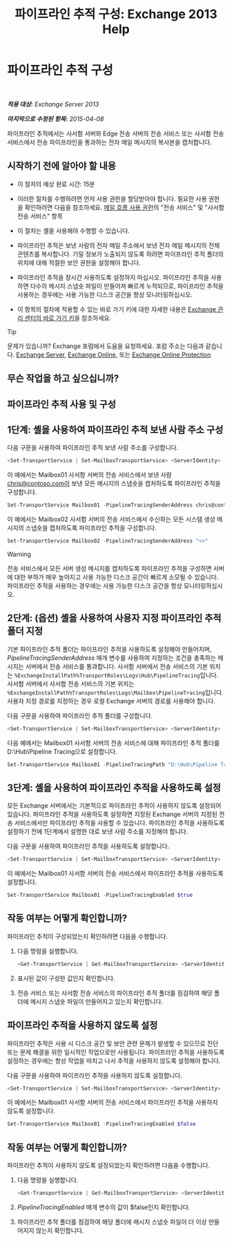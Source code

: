 ﻿---
title: '파이프라인 추적 구성: Exchange 2013 Help'
TOCTitle: 파이프라인 추적 구성
ms:assetid: 10293c83-2157-474e-840d-942e064a4672
ms:mtpsurl: https://technet.microsoft.com/ko-kr/library/JJ916678(v=EXCHG.150)
ms:contentKeyID: 52058053
ms.date: 05/22/2018
mtps_version: v=EXCHG.150
ms.translationtype: MT
---

# 파이프라인 추적 구성

 

_**적용 대상:** Exchange Server 2013_

_**마지막으로 수정된 항목:** 2015-04-08_

파이프라인 추적에서는 사서함 서버와 Edge 전송 서버의 전송 서비스 또는 사서함 전송 서비스에서 전송 파이프라인을 통과하는 전자 메일 메시지의 복사본을 캡처합니다.

## 시작하기 전에 알아야 할 내용

  - 이 절차의 예상 완료 시간: 15분

  - 이러한 절차를 수행하려면 먼저 사용 권한을 할당받아야 합니다. 필요한 사용 권한을 확인하려면 다음을 참조하세요. [메일 흐름 사용 권한](mail-flow-permissions-exchange-2013-help.md)의 "전송 서비스" 및 "사서함 전송 서비스" 항목

  - 이 절차는 셸을 사용해야 수행할 수 있습니다.

  - 파이프라인 추적은 보낸 사람의 전자 메일 주소에서 보낸 전자 메일 메시지의 전체 콘텐츠를 복사합니다. 기밀 정보가 노출되지 않도록 하려면 파이프라인 추적 폴더의 위치에 대해 적절한 보안 권한을 설정해야 합니다.

  - 파이프라인 추적을 장시간 사용하도록 설정하지 마십시오. 파이프라인 추적을 사용하면 다수의 메시지 스냅숏 파일이 만들어져 빠르게 누적되므로, 파이프라인 추적을 사용하는 경우에는 사용 가능한 디스크 공간을 항상 모니터링하십시오.

  - 이 항목의 절차에 적용할 수 있는 바로 가기 키에 대한 자세한 내용은 [Exchange 관리 센터의 바로 가기 키](keyboard-shortcuts-in-the-exchange-admin-center-exchange-online-protection-help.md)을 참조하세요.


> [!TIP]
> 문제가 있습니까? Exchange 포럼에서 도움을 요청하세요. 포럼 주소는 다음과 같습니다. <A href="https://go.microsoft.com/fwlink/p/?linkid=60612">Exchange Server</A>, <A href="https://go.microsoft.com/fwlink/p/?linkid=267542">Exchange Online</A>, 또는 <A href="https://go.microsoft.com/fwlink/p/?linkid=285351">Exchange Online Protection</A>



## 무슨 작업을 하고 싶으십니까?

## 파이프라인 추적 사용 및 구성

## 1단계: 셸을 사용하여 파이프라인 추적 보낸 사람 주소 구성

다음 구문을 사용하여 파이프라인 추적 보낸 사람 주소를 구성합니다.

```powershell
<Set-TransportService | Set-MailboxTransportService> <ServerIdentity> -PipelineTracingSenderAddress <SMTPAddress | "<>">
```

이 예에서는 Mailbox01 사서함 서버의 전송 서비스에서 보낸 사람 chris@contoso.com이 보낸 모든 메시지의 스냅숏을 캡처하도록 파이프라인 추적을 구성합니다.

```powershell
Set-TransportService Mailbox01 -PipelineTracingSenderAddress chris@contoso.com
```

이 예에서는 Mailbox02 사서함 서버의 전송 서비스에서 수신하는 모든 시스템 생성 메시지의 스냅숏을 캡처하도록 파이프라인 추적을 구성합니다.

```powershell
Set-TransportService Mailbox02 -PipelineTracingSenderAddress "<>"
```


> [!WARNING]
> 전송 서비스에서 모든 서버 생성 메시지를 캡처하도록 파이프라인 추적을 구성하면 서버에 대한 부하가 매우 높아지고 사용 가능한 디스크 공간이 빠르게 소모될 수 있습니다. 파이프라인 추적을 사용하는 경우에는 사용 가능한 디스크 공간을 항상 모니터링하십시오.



## 2단계: (옵션) 셸을 사용하여 사용자 지정 파이프라인 추적 폴더 지정

기본 파이프라인 추적 폴더는 파이프라인 추적을 사용하도록 설정해야 만들어지며, *PipelineTracingSenderAddress* 매개 변수를 사용하여 지정하는 조건을 충족하는 메시지는 서버에서 전송 서비스를 통과합니다. 사서함 서버에서 전송 서비스의 기본 위치는 `%ExchangeInstallPath%TransportRoles\Logs\Hub\PipelineTracing`입니다. 사서함 서버에서 사서함 전송 서비스의 기본 위치는 `%ExchangeInstallPath%TransportRoles\Logs\Mailbox\PipelineTracing`입니다. 사용자 지정 경로를 지정하는 경우 로컬 Exchange 서버의 경로를 사용해야 합니다.

다음 구문을 사용하여 파이프라인 추적 폴더를 구성합니다.

```powershell
<Set-TransportService | Set-MailboxTransportService> <ServerIdentity> -PipelineTracingPath <LocalFilePath>
```

다음 예에서는 Mailbox01 사서함 서버의 전송 서비스에 대해 파이프라인 추적 폴더를 D:\\Hub\\Pipeline Tracing으로 설정합니다.

```powershell
Set-TransportService Mailbox01 -PipelineTracingPath "D:\Hub\Pipeline Tracing"
```

## 3단계: 셸을 사용하여 파이프라인 추적을 사용하도록 설정

모든 Exchange 서버에서는 기본적으로 파이프라인 추적이 사용하지 않도록 설정되어 있습니다. 파이프라인 추적을 사용하도록 설정하면 지정된 Exchange 서버의 지정된 전송 서비스에서만 파이프라인 추적을 사용할 수 있습니다. 파이프라인 추적을 사용하도록 설정하기 전에 1단계에서 설명한 대로 보낸 사람 주소를 지정해야 합니다.

다음 구문을 사용하여 파이프라인 추적을 사용하도록 설정합니다.

```powershell
<Set-TransportService | Set-MailboxTransportService> <ServerIdentity> -PipelineTracingEnabled $true
```

이 예에서는 Mailbox01 사서함 서버의 전송 서비스에서 파이프라인 추적을 사용하도록 설정합니다.

```powershell
Set-TransportService Mailbox01 -PipelineTracingEnabled $true
```

## 작동 여부는 어떻게 확인합니까?

파이프라인 추적이 구성되었는지 확인하려면 다음을 수행합니다.

1.  다음 명령을 실행합니다.
    
    ```powershell
    <Get-TransportService | Get-MailboxTransportService> <ServerIdentity> | Format-List PipelineTracing*
    ```

2.  표시된 값이 구성한 값인지 확인합니다.

3.  전송 서비스 또는 사서함 전송 서비스의 파이프라인 추적 폴더를 점검하여 해당 폴더에 메시지 스냅숏 파일이 만들어지고 있는지 확인합니다.

## 파이프라인 추적을 사용하지 않도록 설정

파이프라인 추적은 사용 시 디스크 공간 및 보안 관련 문제가 발생할 수 있으므로 진단 또는 문제 해결을 위한 일시적인 작업으로만 사용됩니다. 파이프라인 추적을 사용하도록 설정하는 경우에는 항상 작업을 마치고 나서 추적을 사용하지 않도록 설정해야 합니다.

다음 구문을 사용하여 파이프라인 추적을 사용하지 않도록 설정합니다.

```powershell
<Set-TransportService | Set-MailboxTransportService> <ServerIdentity> -PipelineTracingEnabled $false
```

이 예에서는 Mailbox01 사서함 서버의 전송 서비스에서 파이프라인 추적을 사용하지 않도록 설정합니다.

```powershell
Set-TransportService Mailbox01 -PipelineTracingEnabled $false
```

## 작동 여부는 어떻게 확인합니까?

파이프라인 추적이 사용하지 않도록 설정되었는지 확인하려면 다음을 수행합니다.

1.  다음 명령을 실행합니다.
    
    ```powershell
    <Get-TransportService | Get-MailboxTransportService> <ServerIdentity> | Format-List PipelineTracingEnabled
    ```

2.  *PipelineTracingEnabled* 매개 변수의 값이 $false인지 확인합니다.

3.  파이프라인 추적 폴더를 점검하여 해당 폴더에 메시지 스냅숏 파일이 더 이상 만들어지지 않는지 확인합니다.

